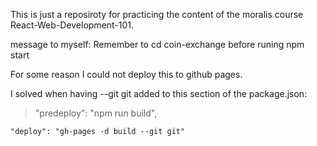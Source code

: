 This is just a reposiroty for practicing the content of the moralis course React-Web-Development-101.

message to myself: Remember to cd coin-exchange before runing npm start

For some reason I could not deploy this to github pages.

I solved when having --git git added to this section of the package.json:

> "predeploy": "npm run build",

    "deploy": "gh-pages -d build --git git"
